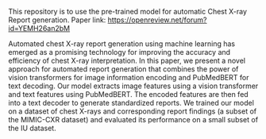 This repository is to use the pre-trained model for automatic Chest X-ray Report generation. 
Paper link: https://openreview.net/forum?id=YEMH26an2bM

Automated chest X-ray report generation using machine learning has emerged as a promising technology for improving the accuracy and efficiency of chest X-ray interpretation. In this paper, we present a novel approach for automated report generation that combines the power of vision transformers for image information encoding and PubMedBERT for text decoding. Our model extracts image features using a vision transformer and text features using PubMedBERT. The encoded features are then fed into a text decoder to generate standardized reports. We trained our model on a dataset of chest X-rays and corresponding report findings (a subset of the MIMIC-CXR dataset) and evaluated its performance on a small subset of the IU dataset.
